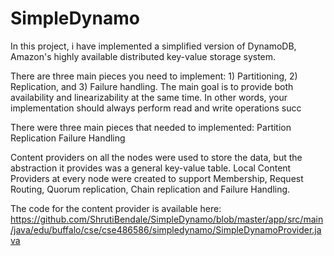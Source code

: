 # SimpleDynamo


In this project, i have implemented a simplified version of DynamoDB, Amazon's highly available distributed key-value storage system.  

There are three main pieces you need to implement: 1) Partitioning, 2) Replication, and 3) Failure handling.
The main goal is to provide both availability and linearizability at the same time. In other words, your implementation should always perform read and write operations succ

There were three main pieces that needed to implemented:
Partition
Replication
Failure Handling

Content providers on all the nodes were used to store the data, but the abstraction it provides was a general key-value table. Local Content Providers at every node were created to support Membership, Request Routing, Quorum replication, Chain replication and Failure Handling.

The code for the content provider is available here: 
https://github.com/ShrutiBendale/SimpleDynamo/blob/master/app/src/main/java/edu/buffalo/cse/cse486586/simpledynamo/SimpleDynamoProvider.java
